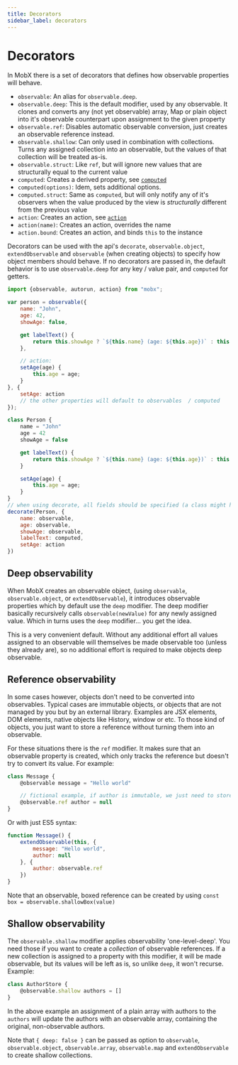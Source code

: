 ```yaml
---
title: Decorators
sidebar_label: decorators
---
```


<div id='codefund' ></div>

# Decorators

In MobX there is a set of decorators that defines how observable properties will behave.

* `observable`: An alias for `observable.deep`.
* `observable.deep`: This is the default modifier, used by any observable. It clones and converts any (not yet observable) array, Map or plain object into it's observable counterpart upon assignment to the given property
* `observable.ref`: Disables automatic observable conversion, just creates an observable reference instead.
* `observable.shallow`: Can only used in combination with collections. Turns any assigned collection into an observable, but the values of that collection will be treated as-is.
* `observable.struct`: Like `ref`, but will ignore new values that are structurally equal to the current value
* `computed`: Creates a derived property, see [`computed`](computed-decorator.md)
* `computed(options)`: Idem, sets additional options.
* `computed.struct`: Same as `computed`, but will only notify any of it's observers when the value produced by the view is _structurally_ different from the previous value
* `action`: Creates an action, see [`action`](action.md)
* `action(name)`: Creates an action, overrides the name
* `action.bound`: Creates an action, and binds `this` to the instance

Decorators can be used with the api's `decorate`, `observable.object`, `extendObservable` and `observable` (when creating objects) to specify how object members should behave.
If no decorators are passed in, the default behavior is to use `observable.deep` for any key / value pair, and `computed` for getters.

```javascript
import {observable, autorun, action} from "mobx";

var person = observable({
	name: "John",
	age: 42,
	showAge: false,

	get labelText() {
		return this.showAge ? `${this.name} (age: ${this.age})` : this.name;
	},

    // action:
    setAge(age) {
        this.age = age;
    }
}, {
    setAge: action
    // the other properties will default to observables  / computed
});
```

```javascript
class Person {
	name = "John"
	age = 42
	showAge = false

	get labelText() {
		return this.showAge ? `${this.name} (age: ${this.age})` : this.name;
	}

    setAge(age) {
        this.age = age;
    }
}
// when using decorate, all fields should be specified (a class might have many more non-observable internal fields after all)
decorate(Person, {
    name: observable,
    age: observable,
    showAge: observable,
    labelText: computed,
    setAge: action
})
```

## Deep observability

When MobX creates an observable object, (using `observable`, `observable.object`, or `extendObservable`), it introduces observable properties which
by default use the `deep` modifier. The deep modifier basically recursively calls `observable(newValue)` for any newly assigned value.
Which in turns uses the `deep` modifier... you get the idea.

This is a very convenient default. Without any additional effort all values assigned to an observable will themselves be made observable too (unless they already are), so no additional
effort is required to make objects deep observable.

## Reference observability

In some cases however, objects don't need to be converted into observables.
Typical cases are immutable objects, or objects that are not managed by you but by an external library.
Examples are JSX elements, DOM elements, native objects like History, window or etc.
To those kind of objects, you just want to store a reference without turning them into an observable.

For these situations there is the `ref` modifier. It makes sure that an observable property is created, which only tracks the reference but doesn't try to convert its value.
For example:

```javascript
class Message {
    @observable message = "Hello world"

    // fictional example, if author is immutable, we just need to store a reference and shouldn't turn it into a mutable, observable object
    @observable.ref author = null
}
```

Or with just ES5 syntax:

```javascript
function Message() {
    extendObservable(this, {
        message: "Hello world",
        author: null
    }, {
        author: observable.ref
    })
}
```

Note that an observable, boxed reference can be created by using `const box = observable.shallowBox(value)`

## Shallow observability

The `observable.shallow` modifier applies observability 'one-level-deep'. You need those if you want to create a _collection_ of observable references.
If a new collection is assigned to a property with this modifier, it will be made observable, but its values will be left as is, so unlike `deep`, it won't recurse.
Example:

```javascript
class AuthorStore {
    @observable.shallow authors = []
}
```
In the above example an assignment of a plain array with authors to the `authors` will update the authors with an observable array, containing the original, non-observable authors.

Note that `{ deep: false }` can be passed as option to `observable`, `observable.object`, `observable.array`, `observable.map` and `extendObservable` to create shallow collections.
